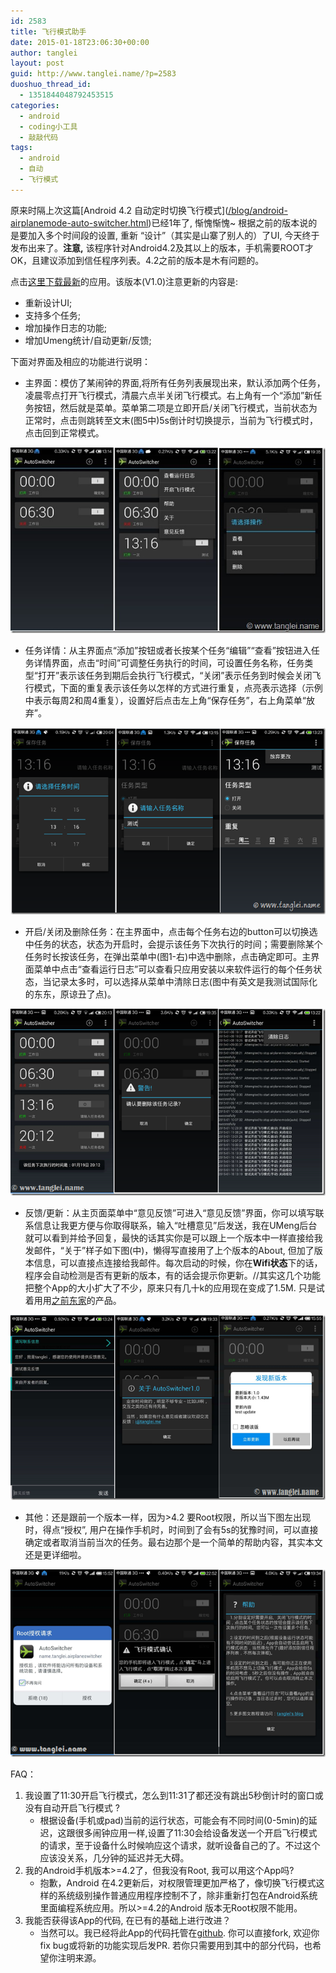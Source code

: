 ```yaml
---
id: 2583
title: 飞行模式助手
date: 2015-01-18T23:06:30+00:00
author: tanglei
layout: post
guid: http://www.tanglei.name/?p=2583
duoshuo_thread_id:
  - 1351844048792453515
categories:
  - android
  - coding小工具
  - 敲敲代码
tags:
  - android
  - 自动
  - 飞行模式
---
```

原来时隔上次这篇\[Android 4.2 自动定时切换飞行模式\]([/blog/android-airplanemode-auto-switcher.html](/blog/android-airplanemode-auto-switcher.html "/blog/android-airplanemode-auto-switcher.html"))已经1年了, 惭愧惭愧~ 根据之前的版本说的是要加入多个时间段的设置, 重新 “设计”（其实是山寨了别人的）了UI, 今天终于发布出来了。**注意,** 该程序针对Android4.2及其以上的版本，手机需要ROOT才OK，且建议添加到信任程序列表。4.2之前的版本是木有问题的。

点击<a href="https://github.com/tl3shi/AirPlaneModeSwitcher/raw/master/mainModule/mainModule-release.apk" target="_blank">这里下载最新</a>的应用。该版本(V1.0)注意更新的内容是:

  * 重新设计UI;
  * 支持多个任务;
  * 增加操作日志的功能;
  * 增加Umeng统计/自动更新/反馈;

下面对界面及相应的功能进行说明：

  * 主界面：模仿了某闹钟的界面,将所有任务列表展现出来，默认添加两个任务，凌晨零点打开飞行模式，清晨六点半关闭飞行模式。右上角有一个“添加”新任务按钮，然后就是菜单。菜单第二项是立即开启/关闭飞行模式，当前状态为正常时，点击则跳转至文末(图5中)5s倒计时切换提示，当前为飞行模式时，点击回到正常模式。

<a href="/wp-content/uploads/2015/01/1-main.jpg" target="_blank"><img  title="图1" src="/wp-content/uploads/2015/01/1-main_thumb.jpg" alt="android自动切换飞行模式"  /></a>

  * 任务详情：从主界面点“添加”按钮或者长按某个任务“编辑”“查看”按钮进入任务详情界面，点击“时间”可调整任务执行的时间，可设置任务名称，任务类型“打开”表示该任务到期后会执行飞行模式，“关闭”表示任务到时候会关闭飞行模式，下面的重复表示该任务以怎样的方式进行重复，点亮表示选择（示例中表示每周2和周4重复），设置好后点击左上角“保存任务”，右上角菜单“放弃”。

<a href="/wp-content/uploads/2015/01/2-taskdetail.png" target="_blank"><img  title="图2" src="/wp-content/uploads/2015/01/2-taskdetail_thumb.png" alt="Android自动切换飞行模式"  /></a>

  * 开启/关闭及删除任务：在主界面中，点击每个任务右边的button可以切换选中任务的状态，状态为开启时，会提示该任务下次执行的时间；需要删除某个任务时长按该任务，在弹出菜单中(图1-右)中选中删除，点击确定即可。主界面菜单中点击“查看运行日志”可以查看只应用安装以来软件运行的每个任务状态，当记录太多时，可以选择从菜单中清除日志(图中有英文是我测试国际化的东东，原谅丑了点)。

<a href="/wp-content/uploads/2015/01/3-enable-delete-log.png" target="_blank"><img  title="图3" src="/wp-content/uploads/2015/01/3-enable-delete-log_thumb.png" alt="Android自动切换飞行模式"  /></a>

  * 反馈/更新：从主页面菜单中“意见反馈”可进入“意见反馈”界面，你可以填写联系信息让我更方便与你取得联系，输入“吐槽意见”后发送，我在UMeng后台就可以看到并给予回复，最快的话其实你是可以跟上一个版本中一样直接给我发邮件，“关于”样子如下图(中)，懒得写直接用了上个版本的About, 但加了版本信息，可以直接点连接给我邮件。每次启动的时候，你在**Wifi状态**下的话，程序会自动检测是否有更新的版本，有的话会提示你更新。//其实这几个功能把整个App的大小扩大了不少，原来只有几十k的应用现在变成了1.5M. 只是试着用用[之前东家](/blog/aop-in-python.html)的产品。

[<img  title="4-umeng-tools" src="/wp-content/uploads/2015/01/4-umeng-tools_thumb.png" alt="4-umeng-tools"  />](/wp-content/uploads/2015/01/4-umeng-tools.png)

  * 其他：还是跟前一个版本一样，因为>4.2 要Root权限，所以当下图左出现时，得点“授权”, 用户在操作手机时，时间到了会有5s的犹豫时间，可以直接确定或者取消当前当次的任务。最右边那个是一个简单的帮助内容，其实本文还是更详细啦。

<a href="/wp-content/uploads/2015/01/others.png" target="_blank"><img  title="图4" src="/wp-content/uploads/2015/01/others_thumb.png" alt="Android定时切换飞行模式"  /></a>

<div>
</div>

<div>
  FAQ：
</div>

  1. 我设置了11:30开启飞行模式，怎么到11:31了都还没有跳出5秒倒计时的窗口或没有自动开启飞行模式 ? 
      * 根据设备(手机或pad)当前的运行状态，可能会有不同时间(0-5min)的延迟，这跟很多闹钟应用一样,设置了11:30会给设备发送一个开启飞行模式的请求，至于设备什么时候响应这个请求，就听设备自己的了。不过这个应该没关系，几分钟的延迟并无大碍。
  2. 我的Android手机版本>=4.2了，但我没有Root, 我可以用这个App吗? 
      * 抱歉，Android 在4.2更新后，对权限管理更加严格了，像切换飞行模式这样的系统级别操作普通应用程序控制不了，除非重新打包在Android系统里面编程系统应用。所以>=4.2的Android 版本无Root权限不能用。
  3. 我能否获得该App的代码, 在已有的基础上进行改进？ 
      * 当然可以。我已经将此App的代码托管在<a href="https://github.com/tl3shi/AirPlanModeSwitcher" target="_blank">github</a>. 你可以直接fork, 欢迎你fix bug或将新的功能实现后发PR. 若你只需要用到其中的部分代码，也希望你注明来源。
